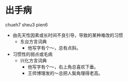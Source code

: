 # 出手病
chueh7 sheu3 pien6
+ 由先天性因素或长时间不良引导，导致的某种难改的习惯
  * 东台方言词典
    - 他写字有个～，总有点斜。
+ 习惯性的弱点或毛病
  * 兴化方言词典
    - 他写字有个～，右上角总喜欢下垂。
    - 王师博理发的～总把人鬓角理得老高。
